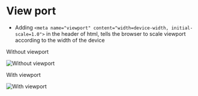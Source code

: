 # View port
* Adding `<meta name="viewport" content="width=device-width, initial-scale=1.0">` in the header of html, tells the browser to scale viewport according to the width of the device

Without viewport

![Without viewport](/https://www.w3schools.com/css/img_viewport1.png "Without viewport")

With viewport

![With viewport](/https://www.w3schools.com/css/img_viewport2.png "With viewport")